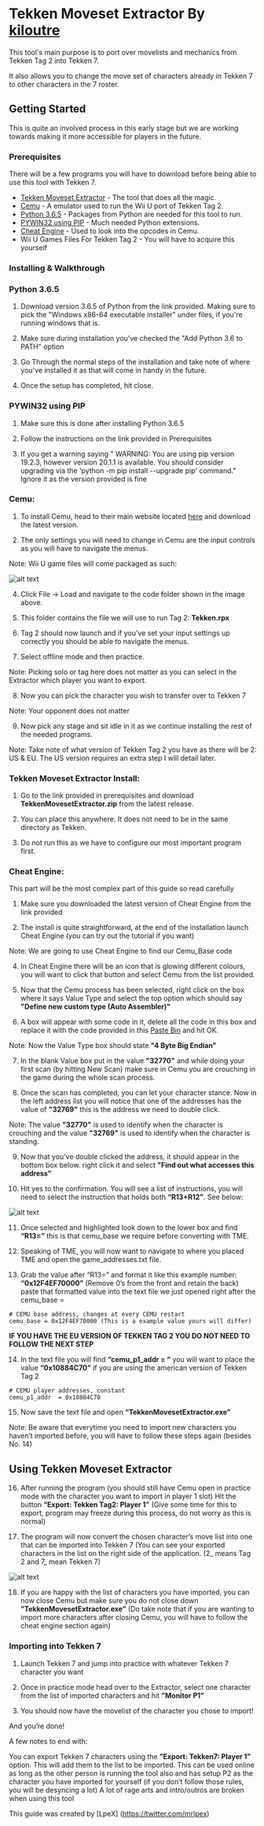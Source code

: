 # Tekken Moveset Extractor By [kiloutre](https://twitter.com/kiloutre) 

This tool's main purpose is to port over movelists and mechanics from Tekken Tag 2 into Tekken 7.

It also allows you to change the move set of characters already in Tekken 7 to other characters in the 7 roster.

## Getting Started

This is quite an involved process in this early stage but we are working towards making it more accessible for players in the future.


### Prerequisites

There will be a few programs you will have to download before being able to use this tool with Tekken 7.

* [Tekken Moveset Extractor](https://github.com/Kiloutre/TekkenMovesetExtractor/releases/) - The tool that does all the magic.
* [Cemu](https://cemu.info/) - A emulator used to run the Wii U port of Tekken Tag 2.
* [Python 3.6.5](https://www.python.org/downloads/release/python-365/) - Packages from Python are needed for this tool to run.
* [PYWIN32 using PIP](http://www.qarevolution.com/5-step-install-pywin32-using-pip/) - Much needed Python extensions.
* [Cheat Engine](https://www.cheatengine.org/) - Used to look into the opcodes in Cemu.
* Wii U Games Files For Tekken Tag 2 - You will have to acquire this yourself

### Installing & Walkthrough

### Python 3.6.5

1. Download version 3.6.5 of Python from the link provided. Making sure to pick the "Windows x86-64 executable installer" under files, if you're running windows that is.

2. Make sure during installation you've checked the "Add Python 3.6 to PATH" option

3. Go Through the normal steps of the installation and take note of where you've installed it as that will come in handy in the future.

4. Once the setup has completed, hit close.

### PYWIN32 using PIP

1. Make sure this is done after installing Python 3.6.5

2. Follow the instructions on the link provided in Prerequisites

3. If you get a warning saying " WARNING: You are using pip version 19.2.3, however version 20.1.1 is available. You should consider upgrading via the 'python -m pip install --upgrade pip' command." Ignore it as the version provided is fine

### Cemu:

1. To install Cemu, head to their main website located [here](https://cemu.info/) and download the latest version.

2. The only settings you will need to change in Cemu are the input controls as you will have to navigate the menus.

Note: Wii U game files will come packaged as such:

![alt text](https://i.imgur.com/4D9BFBQ.png)

4. Click File -> Load and navigate to the code folder shown in the image above.

5. This folder contains the file we will use to run Tag 2: **Tekken.rpx**

6. Tag 2 should now launch and if you've set your input settings up correctly you should be able to navigate the menus.

7. Select offline mode and then practice.

Note: Picking solo or tag here does not matter as you can select in the Extractor which player you want to export.

8. Now you can pick the character you wish to transfer over to Tekken 7

Note: Your opponent does not matter

9. Now pick any stage and sit idle in it as we continue installing the rest of the needed programs.

Note: Take note of what version of Tekken Tag 2 you have as there will be 2: US & EU. The US version requires an extra step I will detail later.

### Tekken Moveset Extractor Install:

1. Go to the link provided in prerequisites and download **TekkenMovesetExtractor.zip** from the latest release.

2. You can place this anywhere. It does not need to be in the same directory as Tekken.

3. Do not run this as we have to configure our most important program first.

### Cheat Engine: 

This part will be the most complex part of this guide so read carefully

1. Make sure you downloaded the latest version of Cheat Engine from the link provided

2. The install is quite straightforward, at the end of the installation launch Cheat Engine (you can try out the tutorial if you want)

Note: We are going to use Cheat Engine to find our Cemu_Base code

4. In Cheat Engine there will be an icon that is glowing different colours, you will want to click that button and select Cemu from the list provided.

5. Now that the Cemu process has been selected, right click on the box where it says Value Type and select the top option which should say **"Define new custom type (Auto Assembler)"**

6. A box will appear with some code in it, delete all the code in this box and replace it with the code provided in this [Paste Bin](https://pastebin.com/U3xSNvVE) and hit OK.

Note: Now the Value Type box should state **"4 Byte Big Endian"** 

7. In the blank Value box put in the value **"32770"** and while doing your first scan (by hitting New Scan) make sure in Cemu you are crouching in the game during the whole scan process.

8. Once the scan has completed, you can let your character stance. Now in the left address list you will notice that one of the addresses has the value of **"32769"** this is the address we need to double click.

Note: The value **"32770"** is used to identify when the character is crouching and the value **"32769"** is used to identify when the character is standing.

9. Now that you've double clicked the address, it should appear in the bottom box below. right click it and select **"Find out what accesses this address"** 

10. Hit yes to the confirmation. You will see a list of instructions, you will need to select the instruction that holds both **“R13+R12”**. See below:

![alt text](https://i.imgur.com/cQaoq3c.png)

11. Once selected and highlighted look down to the lower box and find **“R13=”** this is that cemu_base we require before converting with TME.

12. Speaking of TME, you will now want to navigate to where you placed TME and open the game_addresses.txt file.

13. Grab the value after “R13=” and format it like this example number: **“0x12F4EF70000”** (Remove 0’s from the front and retain the back) paste that formatted value into the text file we just opened right after the cemu_base = 

```
# CEMU base address, changes at every CEMU restart
cemu_base = 0x12F4EF70000 (This is a example value yours will differ)
```
**IF YOU HAVE THE EU VERSION OF TEKKEN TAG 2 YOU DO NOT NEED TO FOLLOW THE NEXT STEP**

14. In the text file you will find **“cemu_p1_addr = “** you will want to place the value **“0x10884C70”** if you are using the american version of Tekken Tag 2

```
# CEMU player addresses, constant
cemu_p1_addr  = 0x10884C70
```
15. Now save the text file and open **“TekkenMovesetExtractor.exe”**

Note: Be aware that everytime you need to import new characters you haven’t imported before, you will have to follow these steps again (besides No. 14)

## Using Tekken Moveset Extractor

16. After running the program (you should still have Cemu open in practice mode with the character you want to import in player 1 slot) Hit the button **“Export: Tekken Tag2: Player 1”** (Give some time for this to export, program may freeze during this process, do not worry as this is normal)

17. The program will now convert the chosen character’s move list into one that can be imported into Tekken 7 (You can see your exported characters in the list on the right side of the application. (2_ means Tag 2 and 7_ mean Tekken 7)

![alt text](https://i.imgur.com/8Z67Rc9.png)

18. If you are happy with the list of characters you have imported, you can now close Cemu but make sure you do not close down **”TekkenMovesetExtractor.exe”** (Do take note that if you are wanting to import more characters after closing Cemu, you will have to follow the cheat engine section again)

### Importing into Tekken 7

1. Launch Tekken 7 and jump into practice with whatever Tekken 7 character you want

2. Once in practice mode head over to the Extractor, select one character from the list of imported characters and hit **”Monitor P1”**

3. You should now have the movelist of the character you chose to import!

And you’re done!

A few notes to end with:

You can export Tekken 7 characters using the **”Export: Tekken7: Player 1”** option. This will add them to the list to be imported.
This can be used online as long as the other person is running the tool also and has setup P2 as the character you have imported for yourself (if you don’t follow those rules, you will be desyncing a lot)
A lot of rage arts and intro/outros are broken when using this tool


This guide was created by [LpeX] (https://twitter.com/mrlpex)

